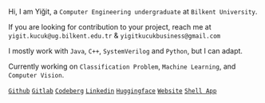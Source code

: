 Hi, I am Yiğit, a ```Computer Engineering undergraduate``` at ```Bilkent University```.

If you are looking for contribution to your project, reach me at
```yigit.kucuk@ug.bilkent.edu.tr``` & ```yigitkucukbusiness@gmail.com```

I mostly work with ```Java```, ```C++```, ```SystemVerilog``` and ```Python```, but I can adapt.

Currently working on ```Classification Problem```, ```Machine Learning```, and ```Computer Vision```.

[```Github```](https://github.com/yigitkucuk) [```Gitlab```](https://gitlab.com/yigitkucuk) [```Codeberg```](https://codeberg.org/yigitkucuk) [```Linkedin```](https://www.linkedin.com/in/yigit-kucuk/?locale=en_US) [```Huggingface```](https://huggingface.co/yigitkucuk) [```Website```](https://www.yigitkucuk.com/) [```Shell App```](https://yigitkucukshell.vercel.app/)
